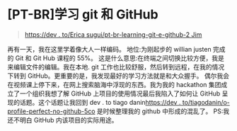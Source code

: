 # [PT-BR]学习 git 和 GitHub

> [https://dev . to/Erica sugui/pt-br-learning-git-e-github-2 Jim](https://dev.to/ericasugui/pt-br-aprendendo-git-e-github-2jim)

再有一天，我在这里学着像大人一样编码。
地位:为刚起步的 willian justen 完成的 Git 和 Git Hub 课程的 55%。
这是什么意思:在终端之间切换比较方便，我是来编辑文件的编辑。我在本地. git 工作也比较舒服，然后转到远程，在我的情况下转到 GitHub。更重要的是，我发现最好的学习方法就是和大众握手。
偶尔我会在视频课上停下来，在网上搜索脑海中浮现的东西。我为我的 hackathon 集团成立了一个组织我想了解 GitHub 上项目的使用情况最后我陷入了如何让 GitHub 呈现的话题。这个话题让我回到 dev . to tiago danin[https://dev . to/tiagodanin/o-profile-perfect-no-github-5co](https://dev.to/tiagodanin/o-perfil-perfeito-no-github-5cco)
是时候整理我的 github 中形成的混乱了。
PS:我还不明白 GitHub 内该项目的实际用途。